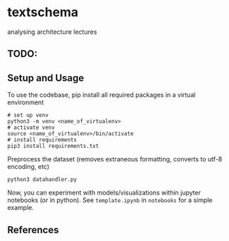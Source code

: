 # textschema
analysing architecture lectures 

## TODO:

## Setup and Usage
To use the codebase, pip install all required packages in a virtual environment
```
# set up venv
python3 -m venv <name_of_virtualenv>
# activate venv
source <name_of_virtualenv>/bin/activate
# install requirements 
pip3 install requirements.txt
```
Preprocess the dataset (removes extraneous formatting, converts to utf-8 encoding, etc)
```
python3 datahandler.py
```
Now, you can experiment with models/visualizations within jupyter notebooks (or in
python). See `template.ipynb` in
`notebooks` for a simple example. 


## References
